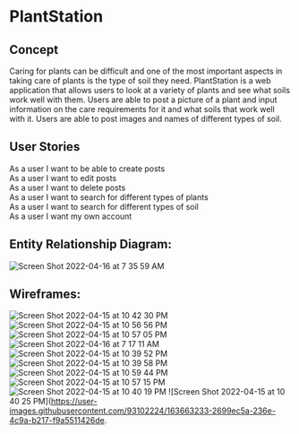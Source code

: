 # PlantStation

## Concept

Caring for plants can be difficult and one of the most important aspects in taking care of plants is the type of soil they need. PlantStation is a web application that allows users to look at a variety of plants and see what soils work well with them. Users are able to post a picture of a plant and input information on the care requirements for it and what soils that work well with it. Users are able to post images and names of different types of soil.

## User Stories

As a user I want to be able to create posts </br>
As a user I want to edit posts </br>
As a user I want to delete posts </br>
As a user I want to search for different types of plants </br>
As a user I want to search for different types of soil </br>
As a user I want my own account </br>

## Entity Relationship Diagram:
![Screen Shot 2022-04-16 at 7 35 59 AM](https://user-images.githubusercontent.com/93102224/163679128-7f5cbfd5-e52d-4ddf-b67f-4307384bd9c2.png)

## Wireframes:
![Screen Shot 2022-04-15 at 10 42 30 PM](https://user-images.githubusercontent.com/93102224/163663283-7a767674-b7f7-452f-b204-35956239b8fd.png)
![Screen Shot 2022-04-15 at 10 56 56 PM](https://user-images.githubusercontent.com/93102224/163663675-d0a2e545-af07-406d-a9de-595d9fb23517.png)
![Screen Shot 2022-04-15 at 10 57 05 PM](https://user-images.githubusercontent.com/93102224/163663679-644daa14-93e6-46aa-a28f-e7b817584f16.png)
![Screen Shot 2022-04-16 at 7 17 11 AM](https://user-images.githubusercontent.com/93102224/163678461-eb1a5e44-1dee-4f81-9f1c-cb7196c78e2e.png)
![Screen Shot 2022-04-15 at 10 39 52 PM](https://user-images.githubusercontent.com/93102224/163663217-0dd22127-17b8-4cd7-b55b-00471485735b.png)
![Screen Shot 2022-04-15 at 10 39 58 PM](https://user-images.githubusercontent.com/93102224/163663219-d18a92cb-5dfc-4154-92d8-7f763aa4f78d.png)
![Screen Shot 2022-04-15 at 10 59 44 PM](https://user-images.githubusercontent.com/93102224/163663755-a08a076f-97c4-4345-8b49-35089b461c0b.png)
![Screen Shot 2022-04-15 at 10 57 15 PM](https://user-images.githubusercontent.com/93102224/163663684-f05b3bf8-eefc-4536-b63e-b0bd36f6ea34.png)
![Screen Shot 2022-04-15 at 10 40 19 PM](https://user-images.githubusercontent.com/93102224/163663225-358b98ac-ae4d-4ea7-8368-5e94a79cff45.png)
![Screen Shot 2022-04-15 at 10 40 25 PM](https://user-images.githubusercontent.com/93102224/163663233-2699ec5a-236e-4c9a-b217-f9a5511426de.
